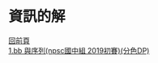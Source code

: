 # 資訊的解


[回前頁](https://whaleon120.github.io/blogs/blog.html)  
[1.bb 與序列(npsc國中組 2019初賽)(分色DP)](https://whaleon120.github.io/blogs/info/2019npsc_junior_dp)  
